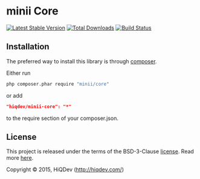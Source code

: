 minii Core
==========

[![Latest Stable Version](https://poser.pugx.org/hiqdev/minii-core/v/stable)](//packagist.org/packages/hiqdev/minii-core)
[![Total Downloads](https://poser.pugx.org/hiqdev/minii-core/downloads)](//packagist.org/packages/hiqdev/minii-core)
[![Build Status](https://img.shields.io/travis/hiqdev/minii-core.svg)](http://travis-ci.org/hiqdev/minii-core)

## Installation

The preferred way to install this library is through [composer](http://getcomposer.org/download/).

Either run

```sh
php composer.phar require "minii/core"
```

or add

```json
"hiqdev/minii-core": "*"
```

to the require section of your composer.json.

## License

This project is released under the terms of the BSD-3-Clause [license](LICENSE).
Read more [here](http://choosealicense.com/licenses/bsd-3-clause).

Copyright © 2015, HiQDev (http://hiqdev.com/)
